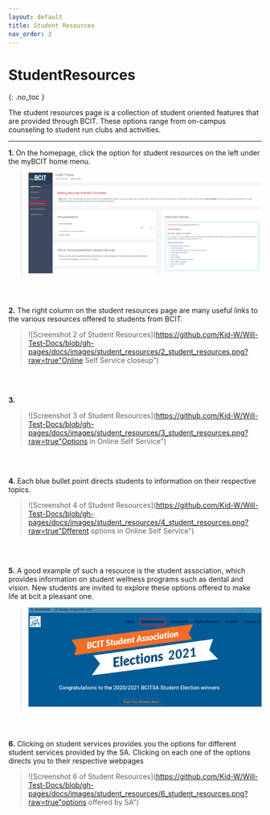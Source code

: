 ```yaml
---
layout: default
title: Student Resources 
nav_order: 3
---
```


# StudentResources
{: .no_toc }

The student resources page is a collection of student oriented features that are provided through BCIT. These options range from on-campus counseling to student run clubs and activities.

---

**1.** On the homepage, click the option for student resources on the left under the myBCIT home menu.
>![Screenshot 1 of Student Resources](https://github.com/Kid-W/Will-Test-Docs/blob/gh-pages/docs/images/student_resources/1_student_resources.png?raw=true "homepage screenshot")
<br>

<br>

**2.** The right column on the student resources page are many useful links to the various resources offered to students from BCIT.
>![Screenshot 2 of Student Resources](https://github.com/Kid-W/Will-Test-Docs/blob/gh-pages/docs/images/student_resources/2_student_resources.png?raw=true"Online Self Service closeup")
<br>

<br>

**3.** 
>![Screenshot 3 of Student Resources](https://github.com/Kid-W/Will-Test-Docs/blob/gh-pages/docs/images/student_resources/3_student_resources.png?raw=true"Options in Online Self Service")
<br>

<br>

**4.** Each blue bullet point directs students to information on their respective topics. 
>![Screenshot 4 of Student Resources](https://github.com/Kid-W/Will-Test-Docs/blob/gh-pages/docs/images/student_resources/4_student_resources.png?raw=true"Dfferent options in Online Self Service")
<br>

<br>

**5.** A good example of such a resource is the student association, which provides information on student wellness programs such as dental and vision. New students are invited to explore these options offered to make life at bcit a pleasant one. 
>![Screenshot 5 of Student Resources](https://github.com/Kid-W/Will-Test-Docs/blob/gh-pages/docs/images/student_resources/5_student_resources.png?raw=true "Student Resources page")
<br>

<br>

**6.** Clicking on student services provides you the options for different student services provided by the SA. Clicking on each one of the options directs you to their respective webpages
>![Screenshot 6 of Student Resources](https://github.com/Kid-W/Will-Test-Docs/blob/gh-pages/docs/images/student_resources/6_student_resources.png?raw=true"options offered by SA")